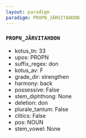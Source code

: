 ```yaml
---
layout: paradigm
paradigm: PROPN_JÄRVITAHDON
---
```

### ` PROPN_JÄRVITAHDON `


* kotus_tn: 33
* upos: PROPN
* suffix_regex: don
* kotus_av: F
* grade_dir: strengthen
* harmony: back
* possessive: False
* stem_diphthong: None
* deletion: don
* plurale_tantum: False
* clitics: False
* pos: NOUN
* stem_vowel: None
